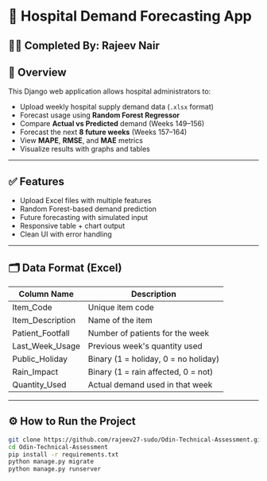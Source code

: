 # 🏥 Hospital Demand Forecasting App

## 👨‍💻 Completed By: Rajeev Nair

## 📌 Overview
This Django web application allows hospital administrators to:
- Upload weekly hospital supply demand data (`.xlsx` format)
- Forecast usage using **Random Forest Regressor**
- Compare **Actual vs Predicted** demand (Weeks 149–156)
- Forecast the next **8 future weeks** (Weeks 157–164)
- View **MAPE**, **RMSE**, and **MAE** metrics
- Visualize results with graphs and tables

---

## ✅ Features
- Upload Excel files with multiple features
- Random Forest-based demand prediction
- Future forecasting with simulated input
- Responsive table + chart output
- Clean UI with error handling

---

## 🗂️ Data Format (Excel)
| Column Name        | Description                                |
|--------------------|--------------------------------------------|
| Item_Code          | Unique item code                           |
| Item_Description   | Name of the item                           |
| Patient_Footfall   | Number of patients for the week            |
| Last_Week_Usage    | Previous week's quantity used              |
| Public_Holiday     | Binary (1 = holiday, 0 = no holiday)       |
| Rain_Impact        | Binary (1 = rain affected, 0 = not)        |
| Quantity_Used      | Actual demand used in that week            |

---

## ⚙️ How to Run the Project

```bash
git clone https://github.com/rajeev27-sudo/Odin-Technical-Assessment.git
cd Odin-Technical-Assessment
pip install -r requirements.txt
python manage.py migrate
python manage.py runserver
